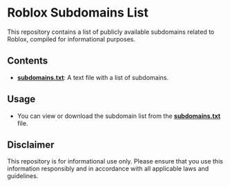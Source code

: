 # Roblox Subdomains List

This repository contains a list of publicly available subdomains related to Roblox, compiled for informational purposes.

## Contents
- [**subdomains.txt**](https://github.com/doudol/Roblox-Subdomains-List/blob/main/subdomains.txt): A text file with a list of subdomains.

## Usage
- You can view or download the subdomain list from the [**subdomains.txt**](https://github.com/doudol/Roblox-Subdomains-List/blob/main/subdomains.txt) file.

## Disclaimer
This repository is for informational use only. Please ensure that you use this information responsibly and in accordance with all applicable laws and guidelines.

